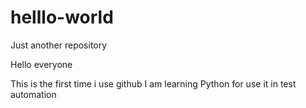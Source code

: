 # helllo-world
Just another repository

Hello everyone

This is the first time i use github
I am learning Python for use it in test automation
